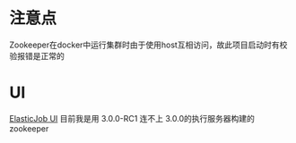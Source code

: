 # 注意点
Zookeeper在docker中运行集群时由于使用host互相访问，故此项目启动时有校验报错是正常的
# UI
[ElasticJob UI](https://shardingsphere.apache.org/elasticjob/current/cn/downloads/)
目前我是用 3.0.0-RC1 连不上 3.0.0的执行服务器构建的zookeeper